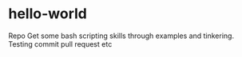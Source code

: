 # hello-world
Repo
Get some bash scripting skills through examples and tinkering.
Testing commit pull request etc
